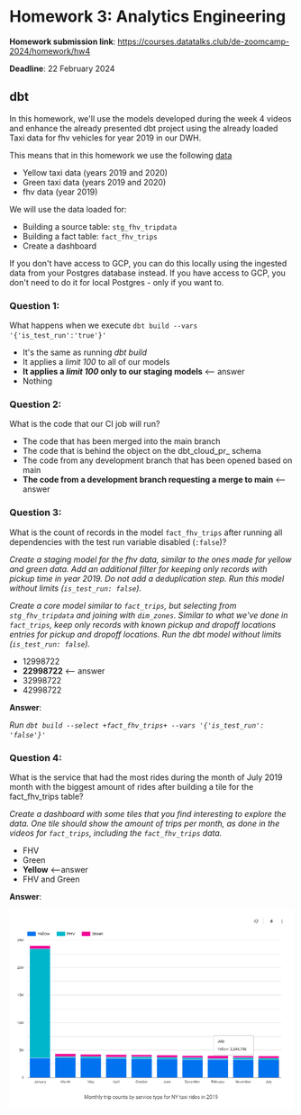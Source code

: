 # Homework 3: Analytics Engineering

**Homework submission link**: https://courses.datatalks.club/de-zoomcamp-2024/homework/hw4

**Deadline**: 22 February 2024

## dbt

In this homework, we'll use the models developed during the week 4 videos and enhance the already presented dbt project using the already loaded Taxi data for fhv vehicles for year 2019 in our DWH.

This means that in this homework we use the following [data](https://github.com/DataTalksClub/nyc-tlc-data/)
- Yellow taxi data (years 2019 and 2020)
- Green taxi data (years 2019 and 2020)
- fhv data (year 2019)

We will use the data loaded for:
- Building a source table: `stg_fhv_tripdata`
- Building a fact table: `fact_fhv_trips`
- Create a dashboard 

If you don't have access to GCP, you can do this locally using the ingested data from your Postgres database instead. If you have access to GCP, you don't need to do it for local Postgres - only if you want to.

### Question 1:

What happens when we execute `dbt build --vars '{'is_test_run':'true'}'`

- It's the same as running *dbt build*
- It applies a _limit 100_ to all of our models
- **It applies a _limit 100_ only to our staging models**    <-- answer
- Nothing

### Question 2:

What is the code that our CI job will run?

- The code that has been merged into the main branch
- The code that is behind the object on the dbt_cloud_pr_ schema
- The code from any development branch that has been opened based on main
- **The code from a development branch requesting a merge to main**    <-- answer

### Question 3:

What is the count of records in the model `fact_fhv_trips` after running all dependencies with the test run variable disabled (`:false`)?

*Create a staging model for the fhv data, similar to the ones made for yellow and green data. Add an additional filter for keeping only records with pickup time in year 2019. Do not add a deduplication step. Run this model without limits (`is_test_run: false`).*

*Create a core model similar to `fact_trips`, but selecting from `stg_fhv_tripdata` and joining with `dim_zones`. Similar to what we've done in `fact_trips`, keep only records with known pickup and dropoff locations entries for pickup and dropoff locations. Run the dbt model without limits (`is_test_run: false`).*

- 12998722
- **22998722**    <-- answer
- 32998722
- 42998722

**Answer**:

*Run `dbt build --select +fact_fhv_trips+ --vars '{'is_test_run': 'false'}'`*

### Question 4:

What is the service that had the most rides during the month of July 2019 month with the biggest amount of rides after building a tile for the fact_fhv_trips table?

*Create a dashboard with some tiles that you find interesting to explore the data. One tile should show the amount of trips per month, as done in the videos for `fact_trips`, including the `fact_fhv_trips` data.*

- FHV
- Green
- **Yellow**    <--answer
- FHV and Green

**Answer**:

![report](report.png)